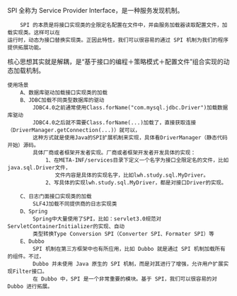  SPI 全称为 Service Provider Interface，是一种服务发现机制。
    
        SPI 的本质是将接口实现类的全限定名配置在文件中，并由服务加载器读取配置文件，加载实现类。这样可以在
    运行时，动态为接口替换实现类。正因此特性，我们可以很容易的通过 SPI 机制为我们的程序提供拓展功能。
        
 核心思想其实就是解耦，是“基于接口的编程＋策略模式＋配置文件”组合实现的动态加载机制。
        
    使用场景
        A、数据库驱动加载接口实现类的加载
        B、JDBC加载不同类型数据库的驱动
            JDBC4.0之前通常使用Class.forName("com.mysql.jdbc.Driver")加载数据库驱动
            JDBC4.0之后就不需要Class.forName(...)加载了，直接获取连接（DriverManager.getConnection(...)）就可以，
            这种方式就是使用Java的SPI扩展机制来实现，具体看DriverManager（静态代码开始）源码。
            具体厂商或者框架开发者实现。厂商或者框架开发者开发具体的实现：
                1、在META-INF/services目录下定义一个名字为接口全限定名的文件，比如java.sql.Driver文件，
                   文件内容是具体的实现名字，比如lwh.study.sql.MyDriver。
                2、写具体的实现lwh.study.sql.MyDriver，都是对接口Driver的实现。

        C、日志门面接口实现类的加载
            SLF4J加载不同提供商的日志实现类
        D、Spring
            Spring中大量使用了SPI，比如：servlet3.0规范对ServletContainerInitializer的实现、自动
            类型转换Type Conversion SPI（Converter SPI、Formater SPI）等
        E、Dubbo
            SPI 机制在第三方框架中也有所应用，比如 Dubbo 就是通过 SPI 机制加载所有的组件。不过，
            Dubbo 并未使用 Java 原生的 SPI 机制，而是对其进行了增强，允许用户扩展实现Filter接口。
            在 Dubbo 中，SPI 是一个非常重要的模块。基于 SPI，我们可以很容易的对 Dubbo 进行拓展。        
